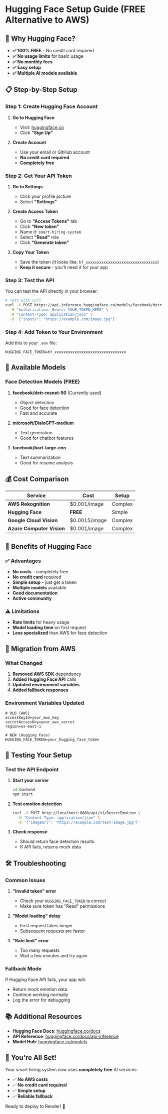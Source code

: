 # Hugging Face Setup Guide (FREE Alternative to AWS)

## 🎯 Why Hugging Face?

- **✅ 100% FREE** - No credit card required
- **✅ No usage limits** for basic usage
- **✅ No monthly fees**
- **✅ Easy setup**
- **✅ Multiple AI models available**

## 📋 Step-by-Step Setup

### Step 1: Create Hugging Face Account

1. **Go to Hugging Face**
   - Visit: [huggingface.co](https://huggingface.co)
   - Click **"Sign Up"**

2. **Create Account**
   - Use your email or GitHub account
   - **No credit card required**
   - **Completely free**

### Step 2: Get Your API Token

1. **Go to Settings**
   - Click your profile picture
   - Select **"Settings"**

2. **Create Access Token**
   - Go to **"Access Tokens"** tab
   - Click **"New token"**
   - Name it: `smart-hiring-system`
   - Select **"Read"** role
   - Click **"Generate token"**

3. **Copy Your Token**
   - Save the token (it looks like: `hf_xxxxxxxxxxxxxxxxxxxxxxxxxxxxxxxx`)
   - **Keep it secure** - you'll need it for your app

### Step 3: Test the API

You can test the API directly in your browser:

```bash
# Test with curl
curl -X POST https://api-inference.huggingface.co/models/facebook/detr-resnet-50 \
  -H "Authorization: Bearer YOUR_TOKEN_HERE" \
  -H "Content-Type: application/json" \
  -d '{"inputs": "https://example.com/image.jpg"}'
```

### Step 4: Add Token to Your Environment

Add this to your `.env` file:

```env
HUGGING_FACE_TOKEN=hf_xxxxxxxxxxxxxxxxxxxxxxxxxxxxxxxx
```

## 🔧 Available Models

### Face Detection Models (FREE)

1. **facebook/detr-resnet-50** (Currently used)
   - Object detection
   - Good for face detection
   - Fast and accurate

2. **microsoft/DialoGPT-medium**
   - Text generation
   - Good for chatbot features

3. **facebook/bart-large-cnn**
   - Text summarization
   - Good for resume analysis

## 💰 Cost Comparison

| Service | Cost | Setup |
|---------|------|-------|
| **AWS Rekognition** | $0.001/image | Complex |
| **Hugging Face** | **FREE** | Simple |
| **Google Cloud Vision** | $0.0015/image | Complex |
| **Azure Computer Vision** | $0.001/image | Complex |

## 🚀 Benefits of Hugging Face

### ✅ Advantages
- **No costs** - completely free
- **No credit card** required
- **Simple setup** - just get a token
- **Multiple models** available
- **Good documentation**
- **Active community**

### ⚠️ Limitations
- **Rate limits** for heavy usage
- **Model loading time** on first request
- **Less specialized** than AWS for face detection

## 🔄 Migration from AWS

### What Changed
1. **Removed AWS SDK** dependency
2. **Added Hugging Face API** calls
3. **Updated environment variables**
4. **Added fallback responses**

### Environment Variables Updated
```env
# OLD (AWS)
accessKeyId=your_aws_key
secretAccessKey=your_aws_secret
region=us-east-1

# NEW (Hugging Face)
HUGGING_FACE_TOKEN=your_hugging_face_token
```

## 🧪 Testing Your Setup

### Test the API Endpoint

1. **Start your server**
   ```bash
   cd backend
   npm start
   ```

2. **Test emotion detection**
   ```bash
   curl -X POST http://localhost:8080/api/v1/DetectEmotion \
     -H "Content-Type: application/json" \
     -d '{"imageUrl": "https://example.com/test-image.jpg"}'
   ```

3. **Check response**
   - Should return face detection results
   - If API fails, returns mock data

## 🛠️ Troubleshooting

### Common Issues

1. **"Invalid token" error**
   - Check your `HUGGING_FACE_TOKEN` is correct
   - Make sure token has "Read" permissions

2. **"Model loading" delay**
   - First request takes longer
   - Subsequent requests are faster

3. **"Rate limit" error**
   - Too many requests
   - Wait a few minutes and try again

### Fallback Mode

If Hugging Face API fails, your app will:
- Return mock emotion data
- Continue working normally
- Log the error for debugging

## 📚 Additional Resources

- **Hugging Face Docs**: [huggingface.co/docs](https://huggingface.co/docs)
- **API Reference**: [huggingface.co/docs/api-inference](https://huggingface.co/docs/api-inference)
- **Model Hub**: [huggingface.co/models](https://huggingface.co/models)

## 🎉 You're All Set!

Your smart hiring system now uses **completely free** AI services:

- ✅ **No AWS costs**
- ✅ **No credit card required**
- ✅ **Simple setup**
- ✅ **Reliable fallback**

Ready to deploy to Render! 🚀 
